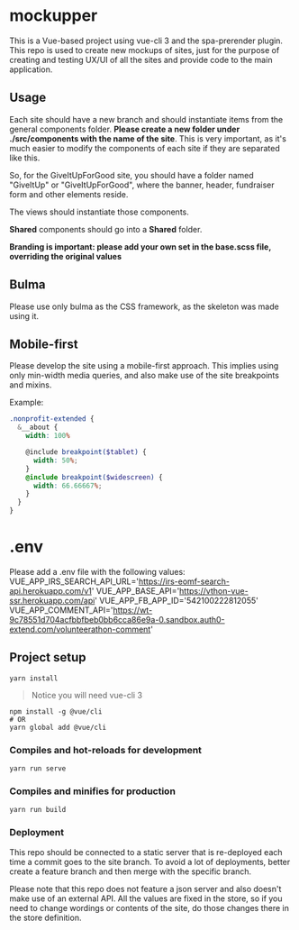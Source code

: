 # mockupper

This is a Vue-based project using vue-cli 3 and the spa-prerender plugin. This repo is used to create new mockups of sites, just for the purpose of creating and testing UX/UI of all the sites and provide code to the main application.

## Usage

Each site should have a new branch and should instantiate items from the general components folder. **Please create a new folder under ./src/components with the name of the site**. This is very important, as it's much easier to modify the components of each site if they are separated like this.

So, for the GiveItUpForGood site, you should have a folder named "GiveItUp" or "GiveItUpForGood", where the banner, header, fundraiser form and other elements reside.

The views should instantiate those components.

**Shared** components should go into a **Shared** folder.

**Branding is important: please add your own set in the base.scss file, overriding the original values**

## Bulma

Please use only bulma as the CSS framework, as the skeleton was made using it.

## Mobile-first

Please develop the site using a mobile-first approach. This implies using only min-width media queries, and also make use of the site breakpoints and mixins.

Example:
```scss
.nonprofit-extended {
  &__about {
    width: 100%

    @include breakpoint($tablet) {
      width: 50%;
    }
    @include breakpoint($widescreen) {
      width: 66.66667%;
    }
  }
}
```

# .env

Please add a .env file with the following values:
VUE_APP_IRS_SEARCH_API_URL='https://irs-eomf-search-api.herokuapp.com/v1'
VUE_APP_BASE_API='https://vthon-vue-ssr.herokuapp.com/api'
VUE_APP_FB_APP_ID='542100222812055'
VUE_APP_COMMENT_API='https://wt-9c78551d704acfbbfbeb0bb6cca86e9a-0.sandbox.auth0-extend.com/volunteerathon-comment'

## Project setup
```
yarn install
```
> Notice you will need vue-cli 3
```
npm install -g @vue/cli
# OR
yarn global add @vue/cli
```

### Compiles and hot-reloads for development
```
yarn run serve
```

### Compiles and minifies for production
```
yarn run build
```
### Deployment

This repo should be connected to a static server that is re-deployed each time a commit goes to the site branch. To avoid a lot of deployments, better create a feature branch and then merge with the specific branch.

Please note that this repo does not feature a json server and also doesn't make use of an external API. All the values are fixed in the store, so if you need to change wordings or contents of the site, do those changes there in the store definition.